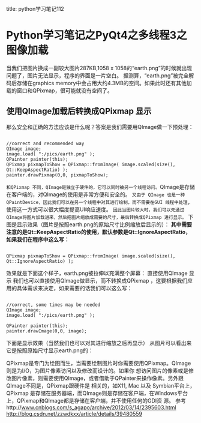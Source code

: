 title: python学习笔记112 

#  Python学习笔记之PyQt4之多线程3之图像加载 
当我们把图片换成一副较大图片287KB,1058 x 1058的“earth.png”的时候就出现问题了，图片无法显示，程序的界面是一片空白。
据测算，“earth.png”被完全解码后存储在graphics memory中会占用大约4.3MB的空间。如果此时还有其他加载的窗口和QPixmap，很可能就没有空间了。
##  使用QImage加载后转换成QPixmap 显示 
那么安全和正确的方法应该是什么呢？答案是我们需要用QImage做一下预处理：
```

//correct and recommended way
QImage image;
image.load( ":/pics/earth.png" );
QPainter painter(this);
QPixmap pixmapToShow = QPixmap::fromImage( image.scaled(size(), Qt::KeepAspectRatio) );
painter.drawPixmap(0,0, pixmapToShow);

```
` 和QPixmap 不同，QImage是独立于硬件的，它可以同时被另一个线程访问。 `QImage是存储在客户端的，对QImage的使用是非常方便和安全的。 
` 又由于 QImage 也是一种QPaintDevice，因此我们可以在另一个线程中对其进行绘制，而不需要在GUI 线程中处理 `，使用这一方式可以很大幅度提高UI响应速度。 
` 因此当图片较大时，我们可以先通过QImage将图片加载进来，然后把图片缩放成需要的尺寸，最后转换成QPixmap 进行显示。 ` 下图是显示效果（图片是按照earth.png的原始尺寸比例缩放后显示的）：
**其中需要注意的是Qt::KeepAspectRatio的使用，默认参数是Qt::IgnoreAspectRatio，如果我们在程序中这么写：**
```

QPixmap pixmapToShow = QPixmap::fromImage( image.scaled(size(), Qt::IgnoreAspectRatio) );

```
效果就是下面这个样子，earth.png被拉伸以充满整个屏幕：
直接使用QImage 显示
我们也可以直接使用QImage做显示，而不转换成QPixmap ，这要根据我们应用的具体需求来决定，如果需要的话我们可以这么写：
```

//correct, some times may be needed
QImage image;
image.load( ":/pics/earth.png" );

QPainter painter(this);
painter.drawImage(0,0, image);

```
下面是显示效果（当然我们也可以对其进行缩放之后再显示） 从图片可以看出来它是按照原始尺寸显示earth.png的： 

QPixmap是专门为绘图而生，当需要绘制图片时你需要使用QPixmap。QImage则是为I/O，为图片像素访问以及修改而设计的。如果你 想访问图片的像素或是修改图片像素，则需要使用QImage，或者借助于QPainter来操作像素。另外跟QImage不同是，QPixmap跟硬件是 相关的，如X11, Mac 以及 Symbian平台上，QPixmap 是存储在服务器端，而QImage则是存储在客户端，在Windows平台上，QPixmap和QImage都是存储在客户端，并不使用任何的GDI资 源。
参考http://www.cnblogs.com/s_agapo/archive/2012/03/14/2395603.html
http://blog.csdn.net/zzwdkxx/article/details/39480559